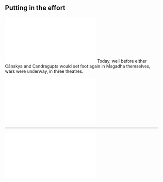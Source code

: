 ## Putting in the effort

![dasarajna](../dasarajna.md)
Today, well before either Cāṇakya and Candragupta would set foot again in Magadha themselves, wars were underway, in three theatres.

![war_update](../specials/letters_speeches/war_update.md)

---

![ghrtaci_3](../specials/letters_speeches/ghrtaci_3.md)